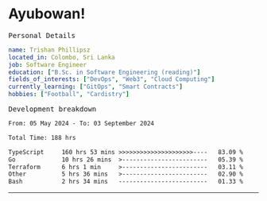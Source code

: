 # Ayubowan!

<samp>Personal Details</samp>

```yaml
name: Trishan Phillipsz
located_in: Colombo, Sri Lanka
job: Software Engineer
education: ["B.Sc. in Software Engineering (reading)"]
fields_of_interests: ["DevOps", "Web3", "Cloud Computing"]
currently_learning: ["GitOps", "Smart Contracts"]
hobbies: ["Football", "Cardistry"]
```

<samp>Development breakdown</samp>

<!--START_SECTION:waka-->

```txt
From: 05 May 2024 - To: 03 September 2024

Total Time: 188 hrs

TypeScript     160 hrs 53 mins >>>>>>>>>>>>>>>>>>>>>----   83.09 %
Go             10 hrs 26 mins  >------------------------   05.39 %
Terraform      6 hrs 1 min     >------------------------   03.11 %
Other          5 hrs 36 mins   >------------------------   02.90 %
Bash           2 hrs 34 mins   -------------------------   01.33 %
```

<!--END_SECTION:waka-->

---
